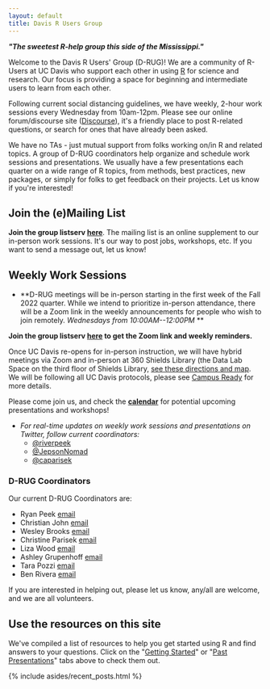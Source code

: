 ```yaml
---
layout: default
title: Davis R Users Group
---
```


<article class="row">
  <section class="small-12 large-8 columns page-content" markdown="1">

***"The sweetest R-help group this side of the Mississippi."***

Welcome to the Davis R Users' Group (D-RUG)!  We are a community of R-Users at UC Davis who support each other in using [R](https://cran.r-project.org/) for science and research. Our focus is providing a space for beginning and intermediate users to learn from each other. 

Following current social distancing guidelines, we have weekly, 2-hour work sessions every Wednesday from 10am-12pm. Please see our online forum/discourse site (<a href="https://d-rug.discourse.group/" target="_blank">Discourse</a>), it's a friendly place to post R-related questions, or search for ones that have already been asked.

We have no TAs - just mutual support from folks working on/in R and related topics. A group of D-RUG coordinators help organize and schedule work sessions and presentations. We usually have a few presentations each quarter on a wide range of R topics, from methods, best practices, new packages, or simply for folks to get feedback on their projects. Let us know if you're interested!

## Join the (e)Mailing List

**Join the group listserv [here](https://groups.google.com/d/forum/davis-rug)**. The mailing list is an online supplement to our in-person work sessions. It's our way to post jobs, workshops, etc. If you want to send a message out, let us know!

## Weekly Work Sessions

 - **D-RUG meetings will be in-person starting in the first week of the Fall 2022 quarter. While we intend to prioritize in-person attendance, there will be a Zoom link in the weekly announcements for people who wish to join remotely. *Wednesdays from 10:00AM--12:00PM* **

 **Join the group listserv [here](https://groups.google.com/d/forum/davis-rug) to get the Zoom link and weekly reminders.**
    
 Once UC Davis re-opens for in-person instruction, we will have hybrid meetings via Zoom and in-person at 360 Shields Library (the Data Lab Space on the third floor of Shields Library, [see these directions and map](http://ds.lib.ucdavis.edu/dsl-location/). We will be following all UC Davis protocols, please see [Campus Ready](https://campusready.ucdavis.edu) for more details.
 
Please come join us, and check the [**calendar**](https://d-rug.github.io/calendar.html) for potential upcoming presentations and workshops!
 - *For real-time updates on weekly work sessions and presentations on Twitter, follow current coordinators:*
    - [@riverpeek](https://twitter.com/riverpeek)
    - [@JepsonNomad](https://twitter.com/JepsonNomad)
    - [@caparisek](https://twitter.com/caparisek)

### D-RUG Coordinators

Our current D-RUG Coordinators are:

 - Ryan Peek [email](mailto:rapeek@ucdavis.edu) 
 - Christian John [email](cjohn@ucdavis.edu)
 - Wesley Brooks [email](wbrooks@ucdavis.edu)
 - Christine Parisek [email](caparisek@ucdavis.edu)
 - Liza Wood [email](belwood@ucdavis.edu)
 - Ashley Grupenhoff [email](agrupenhoff@ucdavis.edu)
 - Tara Pozzi [email](tbpozzi@ucdavis.edu)
 - Ben Rivera [email](benrivera@ucdavis.edu)


If you are interested in helping out, please let us know, any/all are welcome, and we are all volunteers.

## Use the resources on this site

We've compiled a list of resources to help you get started using R and find answers to your questions.  Click on the "[Getting Started](https://d-rug.github.io/getting-started.html)" or "[Past Presentations](https://d-rug.github.io/pastpresentations/)" tabs above to check them out.


</section>
    {% include asides/recent_posts.html %}
</article>
